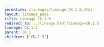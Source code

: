 ```yaml
---
permalink: /lineages/lineage_CK.1.5.html
layout: lineage_page
title: Lineage CK.1.5
redirect_to: ../lineage.html?lineage=CK.1.5
lineage: CK.1.5
parent: CK.1
children: ['CK.1.5']
---
```

